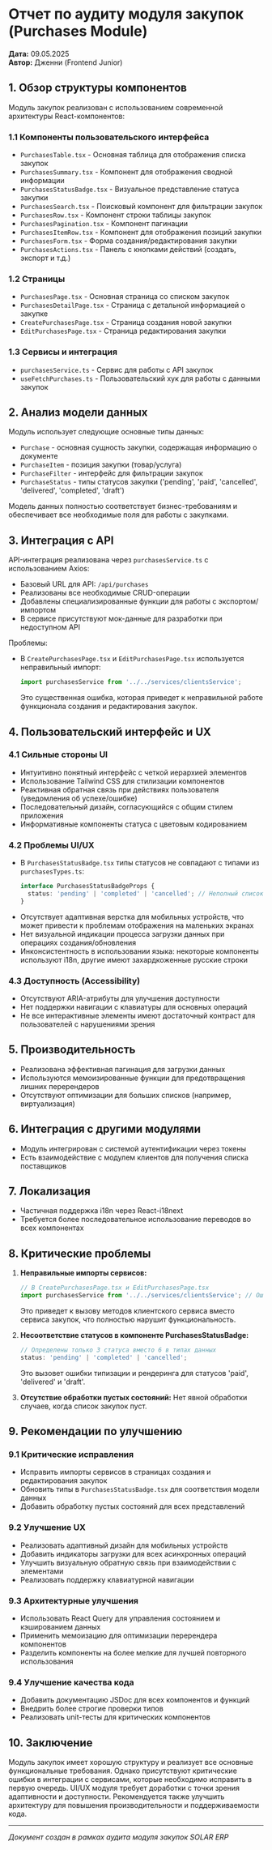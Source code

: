 # Отчет по аудиту модуля закупок (Purchases Module)

**Дата:** 09.05.2025  
**Автор:** Дженни (Frontend Junior)

## 1. Обзор структуры компонентов

Модуль закупок реализован с использованием современной архитектуры React-компонентов:

### 1.1 Компоненты пользовательского интерфейса
- `PurchasesTable.tsx` - Основная таблица для отображения списка закупок
- `PurchasesSummary.tsx` - Компонент для отображения сводной информации
- `PurchasesStatusBadge.tsx` - Визуальное представление статуса закупки
- `PurchasesSearch.tsx` - Поисковый компонент для фильтрации закупок
- `PurchasesRow.tsx` - Компонент строки таблицы закупок
- `PurchasesPagination.tsx` - Компонент пагинации
- `PurchasesItemRow.tsx` - Компонент для отображения позиций закупки
- `PurchasesForm.tsx` - Форма создания/редактирования закупки
- `PurchasesActions.tsx` - Панель с кнопками действий (создать, экспорт и т.д.)

### 1.2 Страницы
- `PurchasesPage.tsx` - Основная страница со списком закупок
- `PurchasesDetailPage.tsx` - Страница с детальной информацией о закупке
- `CreatePurchasesPage.tsx` - Страница создания новой закупки
- `EditPurchasesPage.tsx` - Страница редактирования закупки

### 1.3 Сервисы и интеграция
- `purchasesService.ts` - Сервис для работы с API закупок
- `useFetchPurchases.ts` - Пользовательский хук для работы с данными закупок

## 2. Анализ модели данных

Модуль использует следующие основные типы данных:

- `Purchase` - основная сущность закупки, содержащая информацию о документе
- `PurchaseItem` - позиция закупки (товар/услуга)
- `PurchaseFilter` - интерфейс для фильтрации закупок
- `PurchaseStatus` - типы статусов закупки ('pending', 'paid', 'cancelled', 'delivered', 'completed', 'draft')

Модель данных полностью соответствует бизнес-требованиям и обеспечивает все необходимые поля для работы с закупками.

## 3. Интеграция с API

API-интеграция реализована через `purchasesService.ts` с использованием Axios:

- Базовый URL для API: `/api/purchases`
- Реализованы все необходимые CRUD-операции
- Добавлены специализированные функции для работы с экспортом/импортом
- В сервисе присутствуют мок-данные для разработки при недоступном API

Проблемы:
- В `CreatePurchasesPage.tsx` и `EditPurchasesPage.tsx` используется неправильный импорт: 
  ```typescript
  import purchasesService from '../../services/clientsService';
  ```
  Это существенная ошибка, которая приведет к неправильной работе функционала создания и редактирования закупок.

## 4. Пользовательский интерфейс и UX

### 4.1 Сильные стороны UI
- Интуитивно понятный интерфейс с четкой иерархией элементов
- Использование Tailwind CSS для стилизации компонентов
- Реактивная обратная связь при действиях пользователя (уведомления об успехе/ошибке)
- Последовательный дизайн, согласующийся с общим стилем приложения
- Информативные компоненты статуса с цветовым кодированием

### 4.2 Проблемы UI/UX
- В `PurchasesStatusBadge.tsx` типы статусов не совпадают с типами из `purchasesTypes.ts`:
  ```typescript
  interface PurchasesStatusBadgeProps {
    status: 'pending' | 'completed' | 'cancelled'; // Неполный список статусов
  }
  ```
- Отсутствует адаптивная верстка для мобильных устройств, что может привести к проблемам отображения на маленьких экранах
- Нет визуальной индикации процесса загрузки данных при операциях создания/обновления
- Инконсистентность в использовании языка: некоторые компоненты используют i18n, другие имеют захардкоженные русские строки

### 4.3 Доступность (Accessibility)
- Отсутствуют ARIA-атрибуты для улучшения доступности
- Нет поддержки навигации с клавиатуры для основных операций
- Не все интерактивные элементы имеют достаточный контраст для пользователей с нарушениями зрения

## 5. Производительность

- Реализована эффективная пагинация для загрузки данных
- Используются мемоизированные функции для предотвращения лишних перерендеров
- Отсутствуют оптимизации для больших списков (например, виртуализация)

## 6. Интеграция с другими модулями

- Модуль интегрирован с системой аутентификации через токены
- Есть взаимодействие с модулем клиентов для получения списка поставщиков

## 7. Локализация

- Частичная поддержка i18n через React-i18next
- Требуется более последовательное использование переводов во всех компонентах

## 8. Критические проблемы

1. **Неправильные импорты сервисов:**
   ```typescript
   // В CreatePurchasesPage.tsx и EditPurchasesPage.tsx
   import purchasesService from '../../services/clientsService'; // Ошибка!
   ```
   Это приведет к вызову методов клиентского сервиса вместо сервиса закупок, что полностью нарушит функциональность.

2. **Несоответствие статусов в компоненте PurchasesStatusBadge:**
   ```typescript
   // Определены только 3 статуса вместо 6 в типах данных
   status: 'pending' | 'completed' | 'cancelled'; 
   ```
   Это вызовет ошибки типизации и рендеринга для статусов 'paid', 'delivered' и 'draft'.

3. **Отсутствие обработки пустых состояний:** Нет явной обработки случаев, когда список закупок пуст.

## 9. Рекомендации по улучшению

### 9.1 Критические исправления
- Исправить импорты сервисов в страницах создания и редактирования закупок
- Обновить типы в `PurchasesStatusBadge.tsx` для соответствия модели данных
- Добавить обработку пустых состояний для всех представлений

### 9.2 Улучшение UX
- Реализовать адаптивный дизайн для мобильных устройств
- Добавить индикаторы загрузки для всех асинхронных операций
- Улучшить визуальную обратную связь при взаимодействии с элементами
- Реализовать поддержку клавиатурной навигации

### 9.3 Архитектурные улучшения
- Использовать React Query для управления состоянием и кэшированием данных
- Применить мемоизацию для оптимизации перерендера компонентов
- Разделить компоненты на более мелкие для лучшей повторного использования

### 9.4 Улучшение качества кода
- Добавить документацию JSDoc для всех компонентов и функций
- Внедрить более строгие проверки типов
- Реализовать unit-тесты для критических компонентов

## 10. Заключение

Модуль закупок имеет хорошую структуру и реализует все основные функциональные требования. Однако присутствуют критические ошибки в интеграции с сервисами, которые необходимо исправить в первую очередь. UI/UX модуля требует доработки с точки зрения адаптивности и доступности. Рекомендуется также улучшить архитектуру для повышения производительности и поддерживаемости кода.

---

*Документ создан в рамках аудита модуля закупок SOLAR ERP*